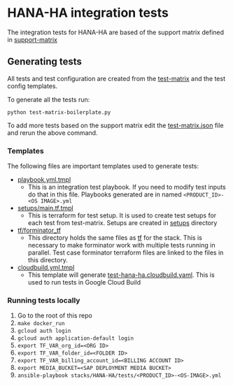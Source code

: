 # HANA-HA integration tests
The integration tests for HANA-HA are based of the support matrix defined in [support-matrix](../../../docs/support-matrix.md)

## Generating tests
All tests and test configuration are created from the [test-matrix](test-matrix.json) and the test config templates.

To generate all the tests run:
```shell
python test-matrix-boilerplate.py
```

To add more tests based on the support matrix edit the [test-matrix.json](test-matrix.json) file and rerun the above
command.

### Templates
The following files are important templates used to generate tests:
* [playbook.yml.tmpl](playbook.yml.tmpl)
  * This is an integration test playbook. If you need to modify test inputs do that in this file. Playbooks generated
    are in named `<PRODUCT_ID>-<OS IMAGE>.yml`
* [setups/main.tf.tmpl](setups/main.tf.tmpl)
  * This is terraform for test setup. It is used to create test setups for each test from test-matrix. Setups are
    created in [setups](setups) directory
* [tf/forminator_tf](tf/forminator_tf)
  * This directory holds the same files as [tf](../tf) for the stack. This is necessary to make forminator work with
    multiple tests running in parallel. Test case forminator terraform files are linked to the files in this directory.
* [cloudbuild.yml.tmpl](cloudbuild.yml.tmpl)
  * This template will generate [test-hana-ha.cloudbuild.yaml](test-hana-ha.cloudbuild.yaml). This is used to run tests
    in Google Cloud Build

### Running tests locally
1. Go to the root of this repo
2. `make docker_run`
3. `gcloud auth login`
4. `gcloud auth application-default login`
5. `export TF_VAR_org_id=<ORG ID>`
6. `export TF_VAR_folder_id=<FOLDER ID>`
7. `export TF_VAR_billing_account_id=<BILLING ACCOUNT ID>`
8. `export MEDIA_BUCKET=<SAP DEPLOYMENT MEDIA BUCKET>`
9. `ansible-playbook stacks/HANA-HA/tests/<PRODUCT_ID>-<OS-IMAGE>.yml`